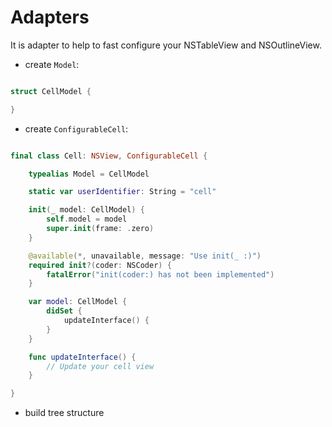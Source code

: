 # Adapters

It is adapter to help to fast configure your NSTableView and NSOutlineView.

- create `Model`:

```swift

struct CellModel {

}

```

- create `ConfigurableCell`:

```swift

final class Cell: NSView, ConfigurableCell {

	typealias Model = CellModel

	static var userIdentifier: String = "cell"

	init(_ model: CellModel) {
		self.model = model
		super.init(frame: .zero)
	}

	@available(*, unavailable, message: "Use init(_ :)")
	required init?(coder: NSCoder) {
		fatalError("init(coder:) has not been implemented")
	}

	var model: CellModel {
		didSet {
			updateInterface() {
		}
	}

	func updateInterface() {
		// Update your cell view
	}

}

```

- build tree structure

